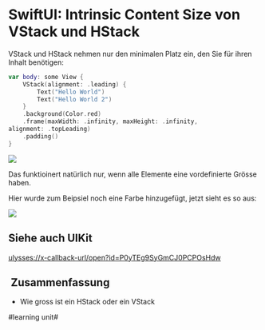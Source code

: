 # SwiftUI: Intrinsic Content Size von VStack und HStack

VStack und HStack nehmen nur den minimalen Platz ein, den Sie für ihren Inhalt benötigen:

```swift
var body: some View {
    VStack(alignment: .leading) {
        Text("Hello World")
        Text("Hello World 2")
    }
    .background(Color.red)
    .frame(maxWidth: .infinity, maxHeight: .infinity,
alignment: .topLeading)
    .padding()
}
```

![][image-1]

Das funktioinert natürlich nur, wenn alle Elemente eine vordefinierte Grösse haben. 

Hier wurde zum Beipsiel noch eine Farbe hinzugefügt, jetzt sieht es so aus:

![][image-2]

## Siehe auch UIKit
[ulysses://x-callback-url/open?id=P0yTEg9SyGmCJ0PCPOsHdw][1]

##  Zusammenfassung
- Wie gross ist ein HStack oder ein VStack

[1]:	ulysses://x-callback-url/open?id=P0yTEg9SyGmCJ0PCPOsHdw

[image-1]:	assets/Bildschirmfoto%202024-04-08%20um%2021.19.26.png
[image-2]:	assets/Bildschirmfoto%202024-04-08%20um%2021.20.07.png

#learning unit#